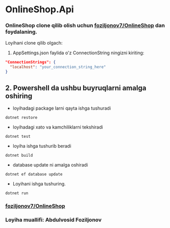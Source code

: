 # OnlineShop.Api

### OnlineShop clone qilib olish uchun [foziljonov7/OnlineShop](https://github.com/foziljonov7/OnlineShop.git) dan foydalaning.

Loyihani clone qilib olgach:

1. AppSettings.json faylida o'z ConnectionString ningizni kiriting:

```json
"ConnectionStrings": {
  "localhost": "your_connection_string_here"
}
```


## 2. Powershell da ushbu buyruqlarni amalga oshiring

- loyihadagi package larni qayta ishga tushuradi

```
dotnet restore
```

- loyihadagi xato va kamchiliklarni tekshiradi

```
dotnet test
```

- loyiha ishga tushurib beradi

```
dotnet build
```

- database update ni amalga oshiradi

```
dotnet ef database update
```


-  Loyihani ishga tushuring.

```
dotnet run
```


### [foziljonov7/OnlineShop](https://github.com/foziljonov7/OnlineShop)
### Loyiha muallifi: Abdulvosid Foziljonov

